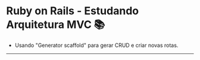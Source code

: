 # Ruby on Rails - Estudando Arquitetura MVC 📚


 - Usando "Generator scaffold" para gerar CRUD e criar novas rotas.

---